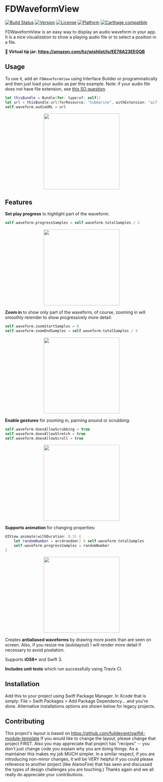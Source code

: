 # FDWaveformView
[![Build Status](https://travis-ci.org/fulldecent/FDWaveformView.svg?branch=master)](https://travis-ci.org/fulldecent/FDWaveformView)
[![Version](https://img.shields.io/cocoapods/v/FDWaveformView.svg?style=flat)](http://cocoadocs.org/docsets/FDWaveformView)
[![License](https://img.shields.io/cocoapods/l/FDWaveformView.svg?style=flat)](http://cocoadocs.org/docsets/FDWaveformView)
[![Platform](https://img.shields.io/cocoapods/p/FDWaveformView.svg?style=flat)](http://cocoadocs.org/docsets/FDWaveformView)
[![Carthage compatible](https://img.shields.io/badge/Carthage-compatible-4BC51D.svg?style=flat)](https://github.com/Carthage/Carthage)


FDWaveformView is an easy way to display an audio waveform in your app. It is a nice visualization to show a playing audio file or to select a position in a file.

**:hatching_chick: Virtual tip jar: https://amazon.com/hz/wishlist/ls/EE78A23EEGQB**

Usage
-----

To use it, add an `FDWaveformView` using Interface Builder or programmatically and then just load your audio as per this example. Note: if your audio file does not have file extension, see <a href="https://stackoverflow.com/questions/9290972/is-it-possible-to-make-avurlasset-work-without-a-file-extension">this SO question</a>.

```swift
let thisBundle = Bundle(for: type(of: self))
let url = thisBundle.url(forResource: "Submarine", withExtension: "aiff")
self.waveform.audioURL = url
```

<p align="center">
<img src="https://i.imgur.com/5N7ozog.png" width=250>
</p>

Features
--------

**Set play progress** to highlight part of the waveform:

```swift
self.waveform.progressSamples = self.waveform.totalSamples / 2
```

<p align="center">
<img src="https://i.imgur.com/fRrHiRP.png" width=250>
</p>

**Zoom in** to show only part of the waveform, of course, zooming in will smoothly rerender to show progressively more detail:

```swift
self.waveform.zoomStartSamples = 0
self.waveform.zoomEndSamples = self.waveform.totalSamples / 4
```

<p align="center">
<img src="https://i.imgur.com/JQOKQ3o.png" width=250>
</p>

**Enable gestures** for zooming in, panning around or scrubbing:

```swift
self.waveform.doesAllowScrubbing = true
self.waveform.doesAllowStretch = true
self.waveform.doesAllowScroll = true
```

<p align="center">
<img src="https://i.imgur.com/8oR7cpq.gif" width=250 loop=infinite>
</p>

**Supports animation** for changing properties:

```swift
UIView.animate(withDuration: 0.3) {
    let randomNumber = arc4random() % self.waveform.totalSamples
    self.waveform.progressSamples = randomNumber
}
```

<p align="center">
<img src="https://i.imgur.com/EgxXaCY.gif" width=250 loop=infinite>
</p>


Creates **antialiased waveforms** by drawing more pixels than are seen on screen. Also, if you resize me (autolayout) I will render more detail if necessary to avoid pixelation.

Supports **iOS8+** and Swift 3.

**Includes unit tests** which run successfully using Travis CI.

## Installation

Add this to your project using Swift Package Manager. In Xcode that is simply: File > Swift Packages > Add Package Dependency... and you're done. Alternative installations options are shown below for legacy projects.

## Contributing

This project's layout is based on https://github.com/fulldecent/swift4-module-template If you would like to change the layout, please change that project FIRST. Also you may appreciate that project has "recipes" -- you don't just change code you explain why you are doing things. As a maintainer this makes my job MUCH simpler. In a similar respect, if you are introducing non-minor changes, it will be VERY helpful if you could please reference to another project (like AlamoFire) that has seen and discussed the types of design challenges you are touching.) Thanks again and we all really do appreciate your contributions.
